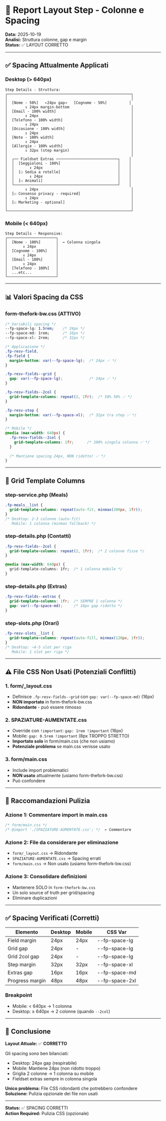# 📐 Report Layout Step - Colonne e Spacing

**Data:** 2025-10-19  
**Analisi:** Struttura colonne, gap e margin  
**Status:** ✅ LAYOUT CORRETTO

---

## ✅ Spacing Attualmente Applicati

### Desktop (> 640px)

```
Step Details - Struttura:
┌────────────────────────────────────────────────────────┐
│                                                        │
│  [Nome - 50%]   ←24px gap→   [Cognome - 50%]          │
│        ↕ 24px margin-bottom                            │
│  [Email - 100% width]                                  │
│        ↕ 24px                                          │
│  [Telefono - 100% width]                               │
│        ↕ 24px                                          │
│  [Occasione - 100% width]                              │
│        ↕ 24px                                          │
│  [Note - 100% width]                                   │
│        ↕ 24px                                          │
│  [Allergie - 100% width]                               │
│        ↕ 32px (step margin)                            │
│                                                        │
│  ┌── Fieldset Extras ────────────────────────────┐    │
│  │  [Seggioloni - 100%]                          │    │
│  │       ↕ 24px                                  │    │
│  │  [☐ Sedia a rotelle]                          │    │
│  │       ↕ 24px                                  │    │
│  │  [☐ Animali]                                  │    │
│  └───────────────────────────────────────────────┘    │
│        ↕ 24px                                          │
│  [☐ Consenso privacy - required]                       │
│        ↕ 24px                                          │
│  [☐ Marketing - optional]                              │
│                                                        │
└────────────────────────────────────────────────────────┘
```

### Mobile (< 640px)

```
Step Details - Responsive:
┌──────────────────────┐
│  [Nome - 100%]       │  ← Colonna singola
│       ↕ 24px         │
│  [Cognome - 100%]    │
│       ↕ 24px         │
│  [Email - 100%]      │
│       ↕ 24px         │
│  [Telefono - 100%]   │
│  ...etc...           │
└──────────────────────┘
```

---

## 📊 Valori Spacing da CSS

### form-thefork-bw.css (ATTIVO)

```css
/* Variabili spacing */
--fp-space-lg: 1.5rem;    /* 24px */
--fp-space-md: 1rem;      /* 16px */
--fp-space-xl: 2rem;      /* 32px */

/* Applicazione */
.fp-resv-field,
.fp-field {
  margin-bottom: var(--fp-space-lg);  /* 24px ✅ */
}

.fp-resv-fields--grid {
  gap: var(--fp-space-lg);            /* 24px ✅ */
}

.fp-resv-fields--2col {
  grid-template-columns: repeat(2, 1fr);  /* 50% 50% ✅ */
}

.fp-resv-step {
  margin-bottom: var(--fp-space-xl);  /* 32px tra step ✅ */
}

/* Mobile */
@media (max-width: 640px) {
  .fp-resv-fields--2col {
    grid-template-columns: 1fr;      /* 100% singola colonna ✅ */
  }
  
  /* Mantiene spacing 24px, NON ridotto! ✅ */
}
```

---

## 🎯 Grid Template Columns

### step-service.php (Meals)
```css
.fp-meals__list {
  grid-template-columns: repeat(auto-fit, minmax(200px, 1fr));
}
/* Desktop: 2-3 colonne (auto-fit)
   Mobile: 1 colonna (minmax fallback) */
```

### step-details.php (Contatti)
```css
.fp-resv-fields--2col {
  grid-template-columns: repeat(2, 1fr);  /* 2 colonne fisse */
}

@media (max-width: 640px) {
  grid-template-columns: 1fr;  /* 1 colonna mobile */
}
```

### step-details.php (Extras)
```css
.fp-resv-fields--extras {
  grid-template-columns: 1fr;  /* SEMPRE 1 colonna */
  gap: var(--fp-space-md);     /* 16px gap ridotto */
}
```

### step-slots.php (Orari)
```css
.fp-resv-slots__list {
  grid-template-columns: repeat(auto-fill, minmax(120px, 1fr));
}
/* Desktop: ~4-5 slot per riga
   Mobile: 1 slot per riga */
```

---

## ⚠️ File CSS Non Usati (Potenziali Conflitti)

### 1. form/_layout.css
- Definisce `.fp-resv-fields--grid` con `gap: var(--fp-space-md)` (16px)
- **NON importato** in form-thefork-bw.css
- **Ridondante** - può essere rimosso

### 2. SPAZIATURE-AUMENTATE.css
- Override con `!important`: `gap: 1rem !important` (16px)
- Mobile: `gap: 0.5rem !important` (8px TROPPO STRETTO)
- **Importato solo** in form/main.css (che non usiamo)
- **Potenziale problema** se main.css venisse usato

### 3. form/main.css
- Include import problematici
- **NON usato** attualmente (usiamo form-thefork-bw.css)
- Può confondere

---

## 🧹 Raccomandazioni Pulizia

### Azione 1: Commentare import in main.css
```css
/* form/main.css */
/* @import './SPAZIATURE-AUMENTATE.css'; */  ← Commentare
```

### Azione 2: File da considerare per eliminazione
- `form/_layout.css` → Ridondante
- `SPAZIATURE-AUMENTATE.css` → Spacing errati
- `form/main.css` → Non usato (usiamo form-thefork-bw.css)

### Azione 3: Consolidare definizioni
- Mantenere SOLO in `form-thefork-bw.css`
- Un solo source of truth per grid/spacing
- Eliminare duplicazioni

---

## ✅ Spacing Verificati (Corretti)

| Elemento | Desktop | Mobile | CSS Var |
|----------|---------|--------|---------|
| Field margin | 24px | 24px | --fp-space-lg |
| Grid gap | 24px | - | --fp-space-lg |
| Grid 2col gap | 24px | - | --fp-space-lg |
| Step margin | 32px | 32px | --fp-space-xl |
| Extras gap | 16px | 16px | --fp-space-md |
| Progress margin | 48px | 48px | --fp-space-2xl |

### Breakpoint
- Mobile: < 640px → 1 colonna
- Desktop: ≥ 640px → 2 colonne (quando `--2col`)

---

## 🎨 Conclusione

**Layout Attuale:** ✅ **CORRETTO**

Gli spacing sono ben bilanciati:
- Desktop: 24px gap (respirabile)
- Mobile: Mantiene 24px (non ridotto troppo)
- Griglia 2 colonne → 1 colonna su mobile
- Fieldset extras sempre in colonna singola

**Unico problema:** File CSS ridondanti che potrebbero confondere  
**Soluzione:** Pulizia opzionale dei file non usati

---

**Status:** ✅ SPACING CORRETTI  
**Action Required:** Pulizia CSS (opzionale)
